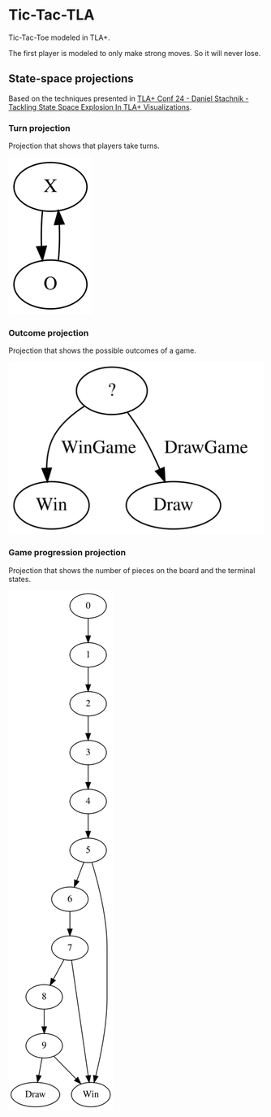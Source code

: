 # Tic-Tac-TLA
Tic-Tac-Toe modeled in TLA+.

The first player is modeled to only make strong moves. So it will never lose.

## State-space projections
Based on the techniques presented in [TLA+ Conf 24 - Daniel Stachnik - Tackling State Space Explosion In TLA+ Visualizations](https://www.youtube.com/watch?v=CSl4uC9MZJM).

### Turn projection
Projection that shows that players take turns.

![](output/turn_projection.svg)

### Outcome projection
Projection that shows the possible outcomes of a game.

![](output/result_projection.svg)

### Game progression projection
Projection that shows the number of pieces on the board and the terminal states.

![](output/count_projection.svg)

